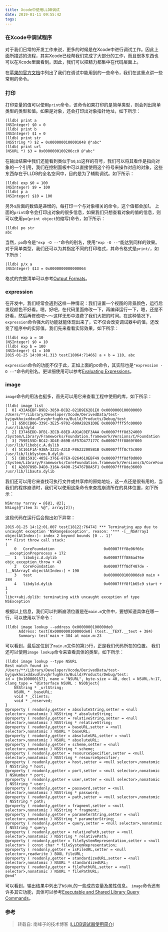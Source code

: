 ```yaml
---
title: Xcode中使用LLDB调试
date: 2019-01-11 09:55:42
tags:
---
```


### 在Xcode中调试程序

对于我们日常的开发工作来说，更多的时候是在Xcode中进行调试工作。因此上面所描述的流程，其实Xcode已经帮我们完成了大部分的工作，而且很多东西也可以在Xcode里面看到。因此，我们可以把精力都集中在代码层面上。

在[苹果的官方文档](https://developer.apple.com/library/mac/documentation/IDEs/Conceptual/gdb_to_lldb_transition_guide/document/lldb-command-examples.html#//apple_ref/doc/uid/TP40012917-CH3-SW5)中列出了我们在调试中能用到的一些命令，我们在这重点讲一些常用的命令。

<!--more-->

### 打印

打印变量的值可以使用`print`命令，该命令如果打印的是简单类型，则会列出简单类型的类型和值。如果是对象，还会打印出对象指针地址，如下所示：

```
(lldb) print a
(NSInteger) $0 = 0
(lldb) print b
(NSInteger) $1 = 0
(lldb) print str
(NSString *) $2 = 0x0000000100001048 @"abc"
(lldb) print url
(NSURL *) $3 = 0x0000000100206cc0 @"abc"
```

在输出结果中我们还能看到类似于`$0`,`$1`这样的符号，我们可以将其看作是指向对象的一个引用，我们在控制面板中可以直接使用这个符号来操作对应的对象，这些东西存在于LLDB的全名空间中，目的是为了辅助调试。如下所示：

```
(lldb) exp $0 = 100
(NSInteger) $9 = 100
(lldb) p a
(NSInteger) $10 = 100
```

另外`$`后面的数值是递增的，每打印一个与对象相关的命令，这个值都会加1。
上面的`print`命令会打印出对象的很多信息，如果我们只想查看对象的值的信息，则可以使用`po`(`print object`的缩写)命令，如下所示：

```
(lldb) po str
abc
```

当然，`po`命令是`"exp -O --"`命令的别名，使用`"exp -O --"`能达到同样的效果。
对于简单类型，我们还可以为其指定不同的打印格式，其命令格式是`print/`，如下所示：

```
(lldb) p/x a
(NSInteger) $13 = 0x0000000000000064
```

格式的完整清单可以参考[Output Formats](https://sourceware.org/gdb/onlinedocs/gdb/Output-Formats.html)。

### expression

在开发中，我们经常会遇到这样一种情况：我们设置一个视图的背景颜色，运行后发现颜色不好看。嗯，好吧，在代码里面修改一下，再编译运行一下，嗯，还是不好看，然后再修改吧～～这样无形中浪费了我们大把的时间。在这种情况下，`expression`命令强大的功能就能体现出来了，它不仅会改变调试器中的值，还改变了程序中的实际值。我们先来看看实际效果，如下所示：

```
(lldb) exp a = 10
(NSInteger) $0 = 10
(lldb) exp b = 100
(NSInteger) $1 = 100
2015-01-25 14:00:41.313 test[18064:71466] a + b = 110, abc
```

`expression`命令的功能不仅于此，正如上面的po命令，其实际也是`"expression -O --"`命令的别名。更详细使用可以参考[Evaluating Expressions](https://developer.apple.com/library/mac/documentation/IDEs/Conceptual/gdb_to_lldb_transition_guide/document/lldb-command-examples.html#//apple_ref/doc/uid/TP40012917-CH3-SW5)。


### image

`image`命令的用法也挺多，首先可以用它来查看工程中使用的库，如下所示：

```
(lldb) image list
[  0] 432A6EBF-B9D2-3850-BCB2-821B9E62B1E0 0x0000000100000000 /Users/**/Library/Developer/Xcode/DerivedData/test-byjqwkhxixddxudlnvqhrfughkra/Build/Products/Debug/test 
[  1] 65DCCB06-339C-3E25-9702-600A28291D0E 0x00007fff5fc00000 /usr/lib/dyld 
[  2] E3746EDD-DFB1-3ECB-88ED-A91AC0EF3AAA 0x00007fff8d324000 /System/Library/Frameworks/Foundation.framework/Versions/C/Foundation 
[  3] 759E155D-BC42-3D4E-869B-6F57D477177C 0x00007fff8869f000 /usr/lib/libobjc.A.dylib 
[  4] 5C161F1A-93BA-3221-A31D-F86222005B1B 0x00007fff8c75c000 /usr/lib/libSystem.B.dylib 
[  5] CBD1591C-405E-376E-87E9-B264610EBF49 0x00007fff8df0d000 /System/Library/Frameworks/CoreFoundation.framework/Versions/A/CoreFoundation 
[  6] A260789B-D4D8-316A-9490-254767B8A5F1 0x00007fff8de36000 /usr/lib/libauto.dylib 
```

我们还可以用它来查找可执行文件或共享库的原始地址，这一点还是很有用的，当我们的程序崩溃时，我们可以使用这条命令来查找崩溃所在的具体位置，如下所示：

```
NSArray *array = @[@1, @2];
NSLog(@"item 3: %@", array[2]);
```

这段代码在运行后会抛出如下异常：

```
2015-01-25 14:12:01.007 test[18122:76474] *** Terminating app due to uncaught exception 'NSRangeException', reason: '*** -[__NSArrayI objectAtIndex:]: index 2 beyond bounds [0 .. 1]'
*** First throw call stack:
(
	0   CoreFoundation                      0x00007fff8e06f66c __exceptionPreprocess + 172
	1   libobjc.A.dylib                     0x00007fff886ad76e objc_exception_throw + 43
	2   CoreFoundation                      0x00007fff8df487de -[__NSArrayI objectAtIndex:] + 190
	3   test                                0x0000000100000de0 main + 384
	4   libdyld.dylib                       0x00007fff8f1b65c9 start + 1
)
libc++abi.dylib: terminating with uncaught exception of type NSException
```

根据以上信息，我们可以判断崩溃位置是在`main.m`文件中，要想知道具体在哪一行，可以使用以下命令：

```
(lldb) image lookup --address 0x0000000100000de0
      Address: test[0x0000000100000de0] (test.__TEXT.__text + 384)
      Summary: test`main + 384 at main.m:23
```

可以看到，最后定位到了`main.m`文件的第`23`行，正是我们代码所在的位置。
我们还可以使用`image lookup`命令来查看具体的类型，如下所示：

```
(lldb) image lookup --type NSURL
Best match found in /Users/**/Library/Developer/Xcode/DerivedData/test-byjqwkhxixddxudlnvqhrfughkra/Build/Products/Debug/test:
id = {0x100000157}, name = "NSURL", byte-size = 40, decl = NSURL.h:17, clang_type = "@interface NSURL : NSObject{
    NSString * _urlString;
    NSURL * _baseURL;
    void * _clients;
    void * _reserved;
}
@property ( readonly,getter = absoluteString,setter = <null selector>,nonatomic ) NSString * absoluteString;
@property ( readonly,getter = relativeString,setter = <null selector>,nonatomic ) NSString * relativeString;
@property ( readonly,getter = baseURL,setter = <null selector>,nonatomic ) NSURL * baseURL;
@property ( readonly,getter = absoluteURL,setter = <null selector>,nonatomic ) NSURL * absoluteURL;
@property ( readonly,getter = scheme,setter = <null selector>,nonatomic ) NSString * scheme;
@property ( readonly,getter = resourceSpecifier,setter = <null selector>,nonatomic ) NSString * resourceSpecifier;
@property ( readonly,getter = host,setter = <null selector>,nonatomic ) NSString * host;
@property ( readonly,getter = port,setter = <null selector>,nonatomic ) NSNumber * port;
@property ( readonly,getter = user,setter = <null selector>,nonatomic ) NSString * user;
@property ( readonly,getter = password,setter = <null selector>,nonatomic ) NSString * password;
@property ( readonly,getter = path,setter = <null selector>,nonatomic ) NSString * path;
@property ( readonly,getter = fragment,setter = <null selector>,nonatomic ) NSString * fragment;
@property ( readonly,getter = parameterString,setter = <null selector>,nonatomic ) NSString * parameterString;
@property ( readonly,getter = query,setter = <null selector>,nonatomic ) NSString * query;
@property ( readonly,getter = relativePath,setter = <null selector>,nonatomic ) NSString * relativePath;
@property ( readonly,getter = fileSystemRepresentation,setter = <null selector> ) const char * fileSystemRepresentation;
@property ( readonly,getter = isFileURL,setter = <null selector>,readwrite ) BOOL fileURL;
@property ( readonly,getter = standardizedURL,setter = <null selector>,nonatomic ) NSURL * standardizedURL;
@property ( readonly,getter = filePathURL,setter = <null selector>,nonatomic ) NSURL * filePathURL;
@end"
```

可以看到，输出结果中列出了`NSURL`的一些成员变量及属性信息。
`image`命令还有许多其它功能，具体可以参考[Executable and Shared Library Query Commands](https://developer.apple.com/library/mac/documentation/IDEs/Conceptual/gdb_to_lldb_transition_guide/document/lldb-command-examples.html#//apple_ref/doc/uid/TP40012917-CH3-SW5)。


### 参考

>转载自: 南峰子的技术博客 ([LLDB调试器使用简介](http://southpeak.github.io/2015/01/25/tool-lldb/))

